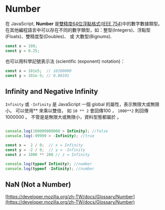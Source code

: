 # Number

在 JavaScript, **Number** 是[雙精度64位浮點格式\(IEEE 754\)](http://en.wikipedia.org/wiki/Double_precision_floating-point_format)中的數字數據類型。在其他編程語言中可以存在不同的數字類型，如：整型\(Integers\)、浮點型\(Floats\)、雙精度型\(Doubles\)、 或 大數型\(Bignums\).

```javascript
const x = 180;
const y = 0.25;
```

也可以用科學記號表示法 \(scientific \(exponent\) notation\)：

```javascript
const x = 101e5;  // 10100000
const y = 101e-5; // 0.00101
```

## Infinity and Negative Infinity

`Infinity` 或 `-Infinity` 是 JavaScript 一個 global 的屬性，表示無限大或無限小。 可以使用\*\* 來乘以雙倍， 如 `10 ** 2` 會回傳100 ， `1000**2`  則回傳 1000000 。 不管是是無限大或無限小，資料型態都屬於  。

```javascript

console.log(100000000000 > Infinity); //false
console.log(-99999 > -Infinity); //true

const x =  2 / 0;  // x = Infinity
const y = -2 / 0;  // y = -Infinity
const z = 1000 ** 200 // z = Infinity

console.log(typeof Infinity); //number
console.log(typeof -Infinity); //number
```

## NaN \(Not a Number\)





  
[https://developer.mozilla.org/zh-TW/docs/Glossary/Number](https://developer.mozilla.org/zh-TW/docs/Glossary/Number)

